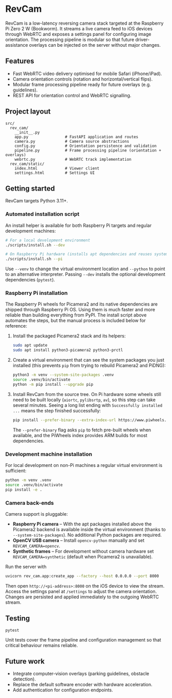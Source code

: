 # RevCam

RevCam is a low-latency reversing camera stack targeted at the Raspberry Pi Zero 2 W (Bookworm).
It streams a live camera feed to iOS devices through WebRTC and exposes a settings panel for
configuring image orientation. The processing pipeline is modular so that future driver-assistance
overlays can be injected on the server without major changes.

## Features

- Fast WebRTC video delivery optimised for mobile Safari (iPhone/iPad).
- Camera orientation controls (rotation and horizontal/vertical flips).
- Modular frame processing pipeline ready for future overlays (e.g. guidelines).
- REST API for orientation control and WebRTC signalling.

## Project layout

```
src/
  rev_cam/
    __init__.py
    app.py                # FastAPI application and routes
    camera.py             # Camera source abstractions
    config.py             # Orientation persistence and validation
    pipeline.py           # Frame processing pipeline (orientation + overlays)
    webrtc.py             # WebRTC track implementation
  rev_cam/static/
    index.html            # Viewer client
    settings.html         # Settings UI
```

## Getting started

RevCam targets Python 3.11+.

### Automated installation script

An install helper is available for both Raspberry Pi targets and regular
development machines:

```bash
# For a local development environment
./scripts/install.sh --dev

# On Raspberry Pi hardware (installs apt dependencies and reuses system packages)
./scripts/install.sh --pi
```

Use `--venv` to change the virtual environment location and `--python` to point to
an alternative interpreter. Passing `--dev` installs the optional development
dependencies (`pytest`).

### Raspberry Pi installation

The Raspberry Pi wheels for Picamera2 and its native dependencies are shipped
through Raspberry Pi OS. Using them is much faster and more reliable than
building everything from PyPI. The install script above automates the steps, but
the manual process is included below for reference:

1. Install the packaged Picamera2 stack and its helpers:

   ```bash
   sudo apt update
   sudo apt install python3-picamera2 python3-prctl
   ```

2. Create a virtual environment that can see the system packages you just
   installed (this prevents `pip` from trying to rebuild Picamera2 and PiDNG):

   ```bash
   python3 -m venv --system-site-packages .venv
   source .venv/bin/activate
   python -m pip install --upgrade pip
   ```

3. Install RevCam from the source tree. On Pi hardware some wheels still need to
   be built locally (`aiortc`, `pylibsrtp`, `av`), so this step can take several
   minutes. Seeing a long list ending with `Successfully installed ...` means
   the step finished successfully:

   ```bash
   pip install --prefer-binary --extra-index-url https://www.piwheels.org/simple -e .
   ```

   The `--prefer-binary` flag asks `pip` to fetch pre-built wheels when
   available, and the PiWheels index provides ARM builds for most dependencies.

### Development machine installation

For local development on non-Pi machines a regular virtual environment is
sufficient:

```bash
python -m venv .venv
source .venv/bin/activate
pip install -e .
```

### Camera back-ends

Camera support is pluggable:

- **Raspberry Pi camera** – With the apt packages installed above the Picamera2
  backend is available inside the virtual environment (thanks to
  `--system-site-packages`). No additional Python packages are required.
- **OpenCV USB camera** – Install `opencv-python` manually and set
  `REVCAM_CAMERA=opencv`.
- **Synthetic frames** – For development without camera hardware set
  `REVCAM_CAMERA=synthetic` (default when Picamera2 is unavailable).

Run the server with

```bash
uvicorn rev_cam.app:create_app --factory --host 0.0.0.0 --port 8000
```

Then open `http://<pi-address>:8000` on the iOS device to view the stream. Access the
settings panel at `/settings` to adjust the camera orientation. Changes are persisted
and applied immediately to the outgoing WebRTC stream.

## Testing

```
pytest
```

Unit tests cover the frame pipeline and configuration management so that critical
behaviour remains reliable.

## Future work

- Integrate computer-vision overlays (parking guidelines, obstacle detection).
- Replace the default software encoder with hardware acceleration.
- Add authentication for configuration endpoints.

